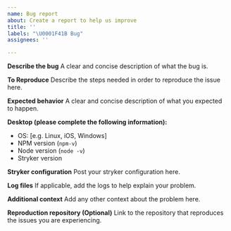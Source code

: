```yaml
---
name: Bug report
about: Create a report to help us improve
title: ''
labels: "\U0001F41B Bug"
assignees: ''

---
```


**Describe the bug**
A clear and concise description of what the bug is.

**To Reproduce**
Describe the steps needed in order to reproduce the issue here.

**Expected behavior**
A clear and concise description of what you expected to happen.

**Desktop (please complete the following information):**
- OS: [e.g. Linux, iOS, Windows]
- NPM version (`npm-v`)
- Node version (`node -v`)
- Stryker version

**Stryker configuration**
Post your stryker configuration here.

**Log files**
If applicable, add the logs to help explain your problem.

**Additional context**
Add any other context about the problem here.

**Reproduction repository (Optional)**
Link to the repository that reproduces the issues you are experiencing.
